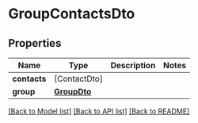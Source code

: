 # GroupContactsDto

## Properties
Name | Type | Description | Notes
------------ | ------------- | ------------- | -------------
**contacts** | [ContactDto] |  | 
**group** | [**GroupDto**](GroupDto.md) |  | 

[[Back to Model list]](../README.md#documentation-for-models) [[Back to API list]](../README.md#documentation-for-api-endpoints) [[Back to README]](../README.md)


